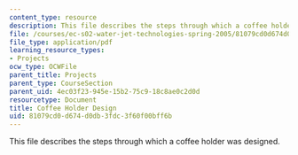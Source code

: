 ```yaml
---
content_type: resource
description: This file describes the steps through which a coffee holder was designed.
file: /courses/ec-s02-water-jet-technologies-spring-2005/81079cd0d674d0db3fdc3f60f00bff6b_MITEC_S02S05_coffeeholder.pdf
file_type: application/pdf
learning_resource_types:
- Projects
ocw_type: OCWFile
parent_title: Projects
parent_type: CourseSection
parent_uid: 4ec03f23-945e-15b2-75c9-18c8ae0c2d0d
resourcetype: Document
title: Coffee Holder Design
uid: 81079cd0-d674-d0db-3fdc-3f60f00bff6b
---
```

This file describes the steps through which a coffee holder was designed.

